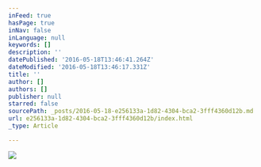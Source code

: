 ```yaml
---
inFeed: true
hasPage: true
inNav: false
inLanguage: null
keywords: []
description: ''
datePublished: '2016-05-18T13:46:41.264Z'
dateModified: '2016-05-18T13:46:17.331Z'
title: ''
author: []
authors: []
publisher: null
starred: false
sourcePath: _posts/2016-05-18-e256133a-1d82-4304-bca2-3fff4360d12b.md
url: e256133a-1d82-4304-bca2-3fff4360d12b/index.html
_type: Article

---
```

![](https://the-grid-user-content.s3-us-west-2.amazonaws.com/c336bd9d-a9be-428d-8953-57ba02f17479.jpg)